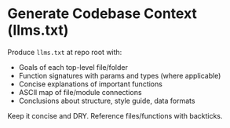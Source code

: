 # Generate Codebase Context (llms.txt)

Produce `llms.txt` at repo root with:
- Goals of each top-level file/folder
- Function signatures with params and types (where applicable)
- Concise explanations of important functions
- ASCII map of file/module connections
- Conclusions about structure, style guide, data formats

Keep it concise and DRY. Reference files/functions with backticks.